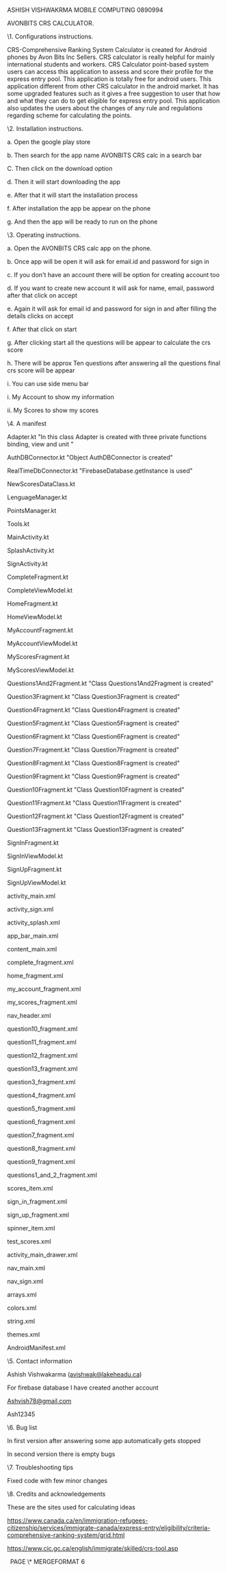 ﻿ASHISH VISHWAKRMA 	MOBILE COMPUTING	0890994

AVONBITS CRS CALCULATOR. 

\1. Configurations instructions.

CRS-Comprehensive Ranking System Calculator is created for Android phones by Avon Bits Inc Sellers. CRS calculator is really helpful for mainly international students and workers. CRS Calculator point-based system users can access this application to assess and score their profile for the express entry pool. This application is totally free for android users. This application different from other CRS calculator in the android market. It has some upgraded features such as it gives a free suggestion to user that how and what they can do to get eligible for express entry pool. This application also updates the users about the changes of any rule and regulations regarding scheme for calculating the points.


\2. Installation instructions.

a. Open the google play store

b. Then search for the app name AVONBITS CRS calc in a search bar

C. Then click on the download option

d. Then it will start downloading the app

e. After that it will start the installation process

f. After installation the app be appear on the phone

g. And then the app will be ready to run on the phone

\3. Operating instructions.

a. Open the AVONBITS CRS calc app on the phone.

b. Once app will be open it will ask for email.id and password for sign in

c. If you don't have an account there will be option for creating account too

d. If you want to create new account it will ask for name, email, password after that click on accept

e. Again it will ask for email id and password for sign in and after filling the details clicks on accept

f. After that click on start

g. After clicking start all the questions will be appear to calculate the crs score

h. There will be approx Ten questions after answering all the questions final crs score will be appear

i. You can use side menu bar

i. My Account to show my information

ii. My Scores to show my scores

\4. A manifest

Adapter.kt "In this class Adapter is created with three private functions binding, view and unit  "

AuthDBConnector.kt "Object AuthDBConnector is created"

RealTimeDbConnector.kt "FirebaseDatabase.getInstance is used"

NewScoresDataClass.kt

LenguageManager.kt

PointsManager.kt

Tools.kt

MainActivity.kt

SplashActivity.kt

SignActivity.kt

CompleteFragment.kt

CompleteViewModel.kt

HomeFragment.kt

HomeViewModel.kt

MyAccountFragment.kt

MyAccountViewModel.kt

MyScoresFragment.kt

MyScoresViewModel.kt

Questions1And2Fragment.kt "Class Questions1And2Fragment is created"

Question3Fragment.kt "Class Question3Fragment is created"

Question4Fragment.kt "Class Question4Fragment is created"

Question5Fragment.kt "Class Question5Fragment is created"

Question6Fragment.kt "Class Question6Fragment is created"

Question7Fragment.kt "Class Question7Fragment is created"

Question8Fragment.kt "Class Question8Fragment is created"

Question9Fragment.kt "Class Question9Fragment is created"

Question10Fragment.kt "Class Question10Fragment is created"

Question11Fragment.kt "Class Question11Fragment is created"

Question12Fragment.kt "Class Question12Fragment is created"

Question13Fragment.kt "Class Question13Fragment is created"

SignInFragment.kt

SignInViewModel.kt

SignUpFragment.kt

SignUpViewModel.kt

activity\_main.xml

activity\_sign.xml

activity\_splash.xml

app\_bar\_main.xml

content\_main.xml

complete\_fragment.xml

home\_fragment.xml

my\_account\_fragment.xml

my\_scores\_fragment.xml

nav\_header.xml

question10\_fragment.xml

question11\_fragment.xml

question12\_fragment.xml

question13\_fragment.xml

question3\_fragment.xml

question4\_fragment.xml

question5\_fragment.xml

question6\_fragment.xml

question7\_fragment.xml

question8\_fragment.xml

question9\_fragment.xml

questions1\_and\_2\_fragment.xml

scores\_item.xml

sign\_in\_fragment.xml

sign\_up\_fragment.xml

spinner\_item.xml

test\_scores.xml

activity\_main\_drawer.xml

nav\_main.xml

nav\_sign.xml

arrays.xml

colors.xml

string.xml

themes.xml

AndroidManifest.xml

\5. Contact information

Ashish Vishwakarma (<avishwak@lakeheadu.ca>)

For firebase database I have created another account

<Ashvish78@gmail.com> 

Ash12345

\6. Bug list

In first version after answering some app automatically gets stopped

In second version there is empty bugs

\7. Troubleshooting tips

Fixed code with few minor changes

\8. Credits and acknowledgements

These are the sites used for calculating ideas

https://www.canada.ca/en/immigration-refugees-citizenship/services/immigrate-canada/express-entry/eligibility/criteria-comprehensive-ranking-system/grid.html

https://www.cic.gc.ca/english/immigrate/skilled/crs-tool.asp



` `PAGE   \\* MERGEFORMAT 6

